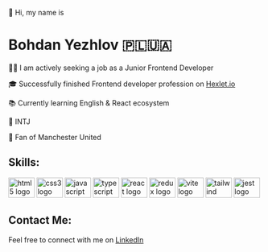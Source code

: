 👋 Hi, my name is

# Bohdan Yezhlov 🇵🇱🇺🇦

👨‍💻 I am actively seeking a job as a Junior Frontend Developer

🎓 Successfully finished Frontend developer profession on [Hexlet.io](https://hexlet.io/)

📚 Currently learning English & React ecosystem

👑 INTJ

👹 Fan of Manchester United

## Skills:

<div>
<img src="https://cdn.jsdelivr.net/gh/devicons/devicon/icons/html5/html5-original.svg" height="40" width="52" alt="html5 logo"  />
<img src="https://cdn.jsdelivr.net/gh/devicons/devicon/icons/css3/css3-original.svg" height="40" width="52" alt="css3 logo"  />
<img src="https://cdn.jsdelivr.net/gh/devicons/devicon/icons/javascript/javascript-original.svg" height="40" width="52" alt="javascript logo"  />
<img src="https://cdn.jsdelivr.net/gh/devicons/devicon/icons/typescript/typescript-original.svg" height="40" width="52" alt="typescript logo"  />
<img src="https://cdn.jsdelivr.net/gh/devicons/devicon/icons/react/react-original.svg" height="40" width="52" alt="react logo"  />
<img src="https://cdn.jsdelivr.net/gh/devicons/devicon/icons/redux/redux-original.svg" height="40" width="52" alt="redux logo"  />
<img src="https://www.svgrepo.com/show/374167/vite.svg" height="40" width="52" alt="vite logo"  />
<img src="https://cdn.jsdelivr.net/gh/devicons/devicon/icons/tailwindcss/tailwindcss-original-wordmark.svg" height="40" width="52" alt="tailwind logo"  />
<img src="https://cdn.jsdelivr.net/gh/devicons/devicon/icons/jest/jest-plain.svg" height="40" width="52" alt="jest logo"  />
</div>

## Contact Me:

Feel free to connect with me on <a href="https://www.linkedin.com/in/bohdanyezhlov" target="_blank">LinkedIn</a>

